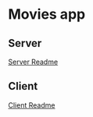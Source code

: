 # Movies app

## Server

[Server Readme](./server/README.md)

## Client

[Client Readme](./client/README.md)
